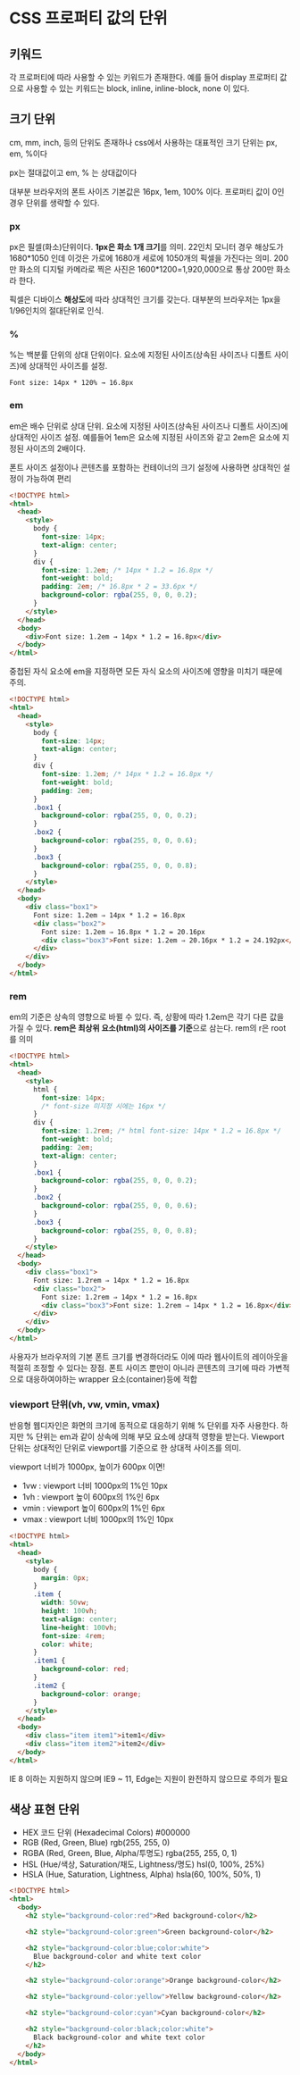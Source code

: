 # CSS 프로퍼티 값의 단위

## 키워드

각 프로퍼티에 따라 사용할 수 있는 키워드가 존재한다. 예를 들어 display 프로퍼티 값으로 사용할 수 있는 키워드는 block, inline, inline-block, none 이 있다.

## 크기 단위

cm, mm, inch, 등의 단위도 존재하나 css에서 사용하는 대표적인 크기 단위는 px, em, %이다

px는 절대값이고 em, % 는 상대값이다

대부분 브라우저의 폰트 사이즈 기본값은 16px, 1em, 100% 이다. 프로퍼티 값이 0인 경우 단위를 생략할 수 있다.

### px

px은 필셀(화소)단위이다. **1px은 화소 1개 크기**를 의미.
22인치 모니터 경우 해상도가 1680\*1050 인데 이것은 가로에 1680개 세로에 1050개의 픽셀을 가진다는 의미.
200만 화소의 디지털 카메라로 찍은 사진은 1600\*1200=1,920,000으로 통상 200만 화소라 한다.

픽셀은 디바이스 **해상도**에 따라 상대적인 크기를 갖는다. 대부분의 브라우저는 1px을 1/96인치의 절대단위로 인식.

### %

%는 백분률 단위의 상대 단위이다.
요소에 지정된 사이즈(상속된 사이즈나 디폴트 사이즈)에 상대적인 사이즈를 설정.

```
Font size: 14px * 120% → 16.8px
```

### em

em은 배수 단위로 상대 단위. 요소에 지정된 사이즈(상속된 사이즈나 디폴트 사이즈)에 상대적인 사이즈 설정.
예를들어 1em은 요소에 지정된 사이즈와 같고 2em은 요소에 지정된 사이즈의 2배이다.

폰트 사이즈 설정이나 콘텐츠를 포함하는 컨테이너의 크기 설정에 사용하면 상대적인 설정이 가능하여 편리

```html
<!DOCTYPE html>
<html>
  <head>
    <style>
      body {
        font-size: 14px;
        text-align: center;
      }
      div {
        font-size: 1.2em; /* 14px * 1.2 = 16.8px */
        font-weight: bold;
        padding: 2em; /* 16.8px * 2 = 33.6px */
        background-color: rgba(255, 0, 0, 0.2);
      }
    </style>
  </head>
  <body>
    <div>Font size: 1.2em → 14px * 1.2 = 16.8px</div>
  </body>
</html>
```

중첩된 자식 요소에 em을 지정하면 모든 자식 요소의 사이즈에 영향을 미치기 때문에 주의.

```html
<!DOCTYPE html>
<html>
  <head>
    <style>
      body {
        font-size: 14px;
        text-align: center;
      }
      div {
        font-size: 1.2em; /* 14px * 1.2 = 16.8px */
        font-weight: bold;
        padding: 2em;
      }
      .box1 {
        background-color: rgba(255, 0, 0, 0.2);
      }
      .box2 {
        background-color: rgba(255, 0, 0, 0.6);
      }
      .box3 {
        background-color: rgba(255, 0, 0, 0.8);
      }
    </style>
  </head>
  <body>
    <div class="box1">
      Font size: 1.2em ⇒ 14px * 1.2 = 16.8px
      <div class="box2">
        Font size: 1.2em ⇒ 16.8px * 1.2 = 20.16px
        <div class="box3">Font size: 1.2em ⇒ 20.16px * 1.2 = 24.192px</div>
      </div>
    </div>
  </body>
</html>
```

### rem

em의 기준은 상속의 영향으로 바뀔 수 있다. 즉, 상황에 따라 1.2em은 각기 다른 값을 가질 수 있다.
**rem은 최상위 요소(html)의 사이즈를 기준**으로 삼는다. rem의 r은 root를 의미

```html
<!DOCTYPE html>
<html>
  <head>
    <style>
      html {
        font-size: 14px;
        /* font-size 미지정 시에는 16px */
      }
      div {
        font-size: 1.2rem; /* html font-size: 14px * 1.2 = 16.8px */
        font-weight: bold;
        padding: 2em;
        text-align: center;
      }
      .box1 {
        background-color: rgba(255, 0, 0, 0.2);
      }
      .box2 {
        background-color: rgba(255, 0, 0, 0.6);
      }
      .box3 {
        background-color: rgba(255, 0, 0, 0.8);
      }
    </style>
  </head>
  <body>
    <div class="box1">
      Font size: 1.2rem ⇒ 14px * 1.2 = 16.8px
      <div class="box2">
        Font size: 1.2rem ⇒ 14px * 1.2 = 16.8px
        <div class="box3">Font size: 1.2rem ⇒ 14px * 1.2 = 16.8px</div>
      </div>
    </div>
  </body>
</html>
```

사용자가 브라우저의 기본 폰트 크기를 변경하더라도 이에 따라 웹사이트의 레이아웃을 적절히 조정할 수 있다는 장점. 폰트 사이즈 뿐만이 아니라 콘텐츠의 크기에 따라 가변적으로 대응하여야하는 wrapper 요소(container)등에 적합

### viewport 단위(vh, vw, vmin, vmax)

반응형 웹디자인은 화면의 크기에 동적으로 대응하기 위해 % 단위를 자주 사용한다. 하지만 % 단위는 em과 같이 상속에 의해 부모 요소에 상대적 영향을 받는다. Viewport 단위는 상대적인 단위로 viewport를 기준으로 한 상대적 사이즈를 의미.

viewport 너비가 1000px, 높이가 600px 이면!

- 1vw : viewport 너비 1000px의 1%인 10px
- 1vh : viewport 높이 600px의 1%인 6px
- vmin : viewport 높이 600px의 1%인 6px
- vmax : viewport 너비 1000px의 1%인 10px

```html
<!DOCTYPE html>
<html>
  <head>
    <style>
      body {
        margin: 0px;
      }
      .item {
        width: 50vw;
        height: 100vh;
        text-align: center;
        line-height: 100vh;
        font-size: 4rem;
        color: white;
      }
      .item1 {
        background-color: red;
      }
      .item2 {
        background-color: orange;
      }
    </style>
  </head>
  <body>
    <div class="item item1">item1</div>
    <div class="item item2">item2</div>
  </body>
</html>
```

IE 8 이하는 지원하지 않으며 IE9 ~ 11, Edge는 지원이 완전하지 않으므로 주의가 필요

## 색상 표현 단위

- HEX 코드 단위 (Hexadecimal Colors) #000000
- RGB (Red, Green, Blue) rgb(255, 255, 0)
- RGBA (Red, Green, Blue, Alpha/투명도) rgba(255, 255, 0, 1)
- HSL (Hue/색상, Saturation/채도, Lightness/명도) hsl(0, 100%, 25%)
- HSLA (Hue, Saturation, Lightness, Alpha) hsla(60, 100%, 50%, 1)

```html
<!DOCTYPE html>
<html>
  <body>
    <h2 style="background-color:red">Red background-color</h2>

    <h2 style="background-color:green">Green background-color</h2>

    <h2 style="background-color:blue;color:white">
      Blue background-color and white text color
    </h2>

    <h2 style="background-color:orange">Orange background-color</h2>

    <h2 style="background-color:yellow">Yellow background-color</h2>

    <h2 style="background-color:cyan">Cyan background-color</h2>

    <h2 style="background-color:black;color:white">
      Black background-color and white text color
    </h2>
  </body>
</html>
```
